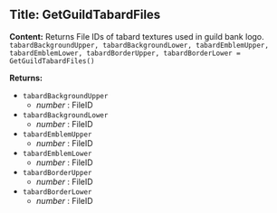 ## Title: GetGuildTabardFiles

**Content:**
Returns File IDs of tabard textures used in guild bank logo.
`tabardBackgroundUpper, tabardBackgroundLower, tabardEmblemUpper, tabardEmblemLower, tabardBorderUpper, tabardBorderLower = GetGuildTabardFiles()`

**Returns:**
- `tabardBackgroundUpper`
  - *number* : FileID
- `tabardBackgroundLower`
  - *number* : FileID
- `tabardEmblemUpper`
  - *number* : FileID
- `tabardEmblemLower`
  - *number* : FileID
- `tabardBorderUpper`
  - *number* : FileID
- `tabardBorderLower`
  - *number* : FileID